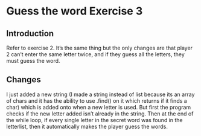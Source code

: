 # Guess the word Exercise 3
## Introduction
Refer to exercise 2. It’s the same thing but the only changes are that player 2 can’t enter the same letter twice, and if they guess all the letters, they must guess the word.
## Changes
I just added a new string (I made a string instead of list because its an array of chars and it has the ability to use .find() on it which returns if it finds a char) which is added onto when a new letter is used.
But first the program checks if the new letter added isn’t already in the string. Then at the end of the while loop, if every single letter in the secret word was found in the letterlist, then it automatically makes the player guess the words.
